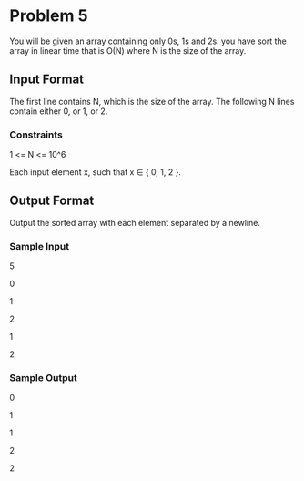 # Problem 5

You will be given an array containing only 0s, 1s and 2s. you have sort the array in linear time that is O(N) where N is the size of the array.

## Input Format

The first line contains N, which is the size of the array. The following N lines contain either 0, or 1, or 2.

### Constraints

1 <= N <= 10^6

Each input element x, such that x ∈ { 0, 1, 2 }.

## Output Format

Output the sorted array with each element separated by a newline.

### Sample Input

5

0

1

2

1

2

### Sample Output

0

1

1

2

2
